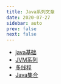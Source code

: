 ```yaml
---
title: Java系列文章
date: 2020-07-27
sidebar: auto
prev: false
next: false
---
```

- [java基础](./javase)
- [JVM系列](./jvm/) 
- [多线程](./thread/) 
- [Java集合](https://juejin.im/post/6856550047338332168?utm_source=gold_browser_extension)
